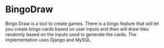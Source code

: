 # BingoDraw

Bingo Draw is a tool to create games. There is a bingo feature that will let you create bingo cards based on user inputs and then will draw tiles randomly based on the inputs used to generate the cards. The implementation uses Django and MySQL.
